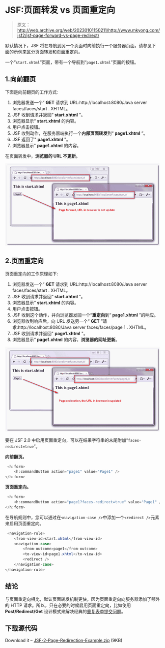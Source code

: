 # JSF:页面转发 vs 页面重定向

> 原文：<http://web.archive.org/web/20230101150211/http://www.mkyong.com/jsf2/jsf-page-forward-vs-page-redirect/>

默认情况下，JSF 将在导航到另一个页面时向前执行一个服务器页面。请参见下面的示例来区分页面转发和页面重定向。

一个“`start.xhtml`”页面，带有一个导航到“`page1.xhtml`”页面的按钮。

## 1.向前翻页

下面是向前翻页的工作方式:

1.  浏览器发送一个“ **GET** 请求到 URL:http://localhost:8080/Java server faces/faces/start . XHTML。
2.  JSF 收到请求并返回“ **start.xhtml** ”。
3.  浏览器显示“ **start.xhtml** 的内容。
4.  用户点击按钮。
5.  JSF 收到动作，在服务器端执行一个**内部页面转发**到“ **page1.xhtml** ”。
6.  JSF 返回了" **page1.xhtml** "。
7.  浏览器显示" **page1.xhtml** 的内容。

在页面转发中，**浏览器的 URL 不更新**。

![jsf2-page-forward-example](img/eaf2e171f02a269b3c72e0f8af05aa1f.png "jsf2-page-forward-example")

## 2.页面重定向

页面重定向的工作原理如下:

1.  浏览器发送一个“ **GET** 请求到 URL:http://localhost:8080/Java server faces/faces/start . XHTML。
2.  JSF 收到请求并返回“ **start.xhtml** ”。
3.  浏览器显示“ **start.xhtml** 的内容。
4.  用户点击按钮。
5.  JSF 收到这个动作，并向浏览器发回一个“**重定向**到“ **page1.xhtml** ”的响应。
6.  浏览器收到响应后，向 URL 发送另一个“ **GET** ”请求:http://localhost:8080/Java server faces/faces/page 1 . XHTML。
7.  JSF 收到请求并返回" **page1.xhtml** "。
8.  浏览器显示“ **page1.xhtml** 的内容，**浏览器的网址更新**。

![jsf2-page-redirection-example](img/30ab98dc180f3ced3eb7c6484a527eb9.png "jsf2-page-redirection-example")

要在 JSF 2.0 中启用页面重定向，可以在结果字符串的末尾附加“`faces-redirect=true`”。

**向前翻页。**

```java
 <h:form>
    <h:commandButton action="page1" value="Page1" />
</h:form> 
```

**页面重定向。**

```java
 <h:form>
    <h:commandButton action="page1?faces-redirect=true" value="Page1" />
</h:form> 
```

在导航规则中，您可以通过在`<navigation-case />`中添加一个`<redirect />`元素来启用页面重定向。

```java
 <navigation-rule>
	<from-view-id>start.xhtml</from-view-id>
	<navigation-case>
		<from-outcome>page1</from-outcome>
		<to-view-id>page1.xhtml</to-view-id>
		<redirect />
	</navigation-case>
</navigation-rule> 
```

## 结论

与页面重定向相比，默认页面转发机制更快，因为页面重定向向服务器添加了额外的 HTTP 请求。所以，只在必要的时候启用页面重定向，比如使用 **Post/Redirect/Get** 设计模式来解决经典的[重复表单提交问题](http://web.archive.org/web/20220722054155/http://www.mkyong.com/spring-mvc/handling-duplicate-form-submission-in-spring-mvc/)。

## 下载源代码

Download it – [JSF-2-Page-Redirection-Example.zip](http://web.archive.org/web/20220722054155/http://www.mkyong.com/wp-content/uploads/2010/09/JSF-2-Page-Redirection-Example.zip) (9KB)<input type="hidden" id="mkyong-current-postId" value="7100">